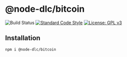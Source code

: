 # @node-dlc/bitcoin

![Build Status](https://github.com/AtomicFinance/node-dlc/actions/workflows/main.yml/badge.svg)
[![Standard Code Style](https://img.shields.io/badge/codestyle-standard-brightgreen.svg)](https://github.com/standard/standard)
[![License: GPL v3](https://img.shields.io/badge/License-GPLv3-blue.svg)](../../LICENSE)

## Installation

```bash
npm i @node-dlc/bitcoin
```
